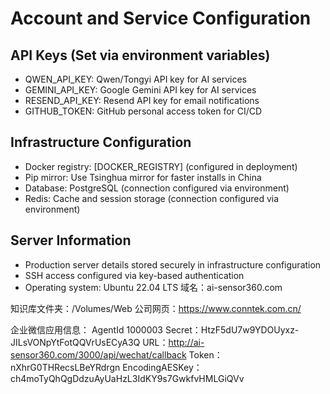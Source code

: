 # Account and Service Configuration

## API Keys (Set via environment variables)
- QWEN_API_KEY: Qwen/Tongyi API key for AI services
- GEMINI_API_KEY: Google Gemini API key for AI services  
- RESEND_API_KEY: Resend API key for email notifications
- GITHUB_TOKEN: GitHub personal access token for CI/CD

## Infrastructure Configuration
- Docker registry: [DOCKER_REGISTRY] (configured in deployment)
- Pip mirror: Use Tsinghua mirror for faster installs in China
- Database: PostgreSQL (connection configured via environment)
- Redis: Cache and session storage (connection configured via environment)

## Server Information
- Production server details stored securely in infrastructure configuration
- SSH access configured via key-based authentication
- Operating system: Ubuntu 22.04 LTS
域名：ai-sensor360.com

知识库文件夹：/Volumes/Web
公司网页：https://www.conntek.com.cn/

企业微信应用信息：
AgentId 1000003
Secret：HtzF5dU7w9YDOUyxz-JILsVONpYtFotQQVrUsECyA3Q
URL：http://ai-sensor360.com/3000/api/wechat/callback
Token：nXhrG0THRecsLBeYRdrgn
EncodingAESKey：ch4moTyQhQgDdzuAyUaHzL3IdKY9s7GwkfvHMLGiQVv

